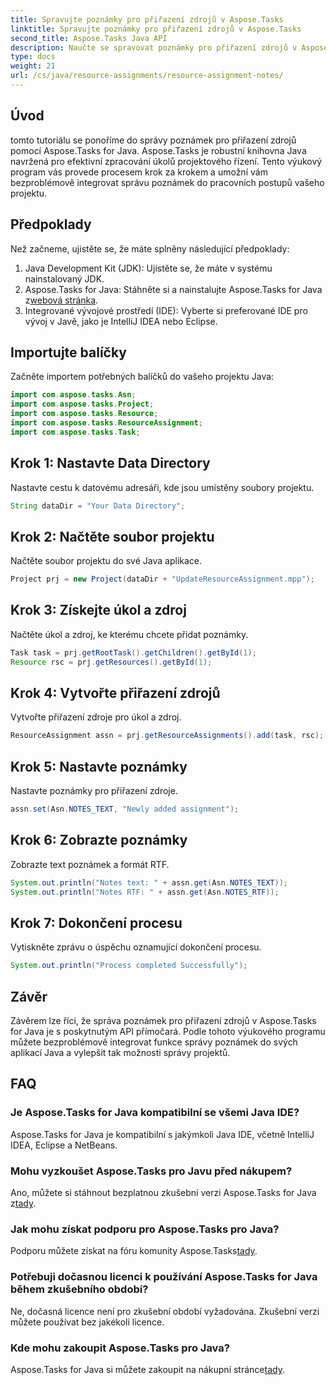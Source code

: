 ```yaml
---
title: Spravujte poznámky pro přiřazení zdrojů v Aspose.Tasks
linktitle: Spravujte poznámky pro přiřazení zdrojů v Aspose.Tasks
second_title: Aspose.Tasks Java API
description: Naučte se spravovat poznámky pro přiřazení zdrojů v Aspose.Tasks for Java. Výukový program krok za krokem pro bezproblémovou integraci.
type: docs
weight: 21
url: /cs/java/resource-assignments/resource-assignment-notes/
---
```

## Úvod
tomto tutoriálu se ponoříme do správy poznámek pro přiřazení zdrojů pomocí Aspose.Tasks for Java. Aspose.Tasks je robustní knihovna Java navržená pro efektivní zpracování úkolů projektového řízení. Tento výukový program vás provede procesem krok za krokem a umožní vám bezproblémově integrovat správu poznámek do pracovních postupů vašeho projektu.
## Předpoklady
Než začneme, ujistěte se, že máte splněny následující předpoklady:
1. Java Development Kit (JDK): Ujistěte se, že máte v systému nainstalovaný JDK.
2.  Aspose.Tasks for Java: Stáhněte si a nainstalujte Aspose.Tasks for Java z[webová stránka](https://releases.aspose.com/tasks/java/).
3. Integrované vývojové prostředí (IDE): Vyberte si preferované IDE pro vývoj v Javě, jako je IntelliJ IDEA nebo Eclipse.

## Importujte balíčky
Začněte importem potřebných balíčků do vašeho projektu Java:
```java
import com.aspose.tasks.Asn;
import com.aspose.tasks.Project;
import com.aspose.tasks.Resource;
import com.aspose.tasks.ResourceAssignment;
import com.aspose.tasks.Task;
```

## Krok 1: Nastavte Data Directory
Nastavte cestu k datovému adresáři, kde jsou umístěny soubory projektu.
```java
String dataDir = "Your Data Directory";
```
## Krok 2: Načtěte soubor projektu
Načtěte soubor projektu do své Java aplikace.
```java
Project prj = new Project(dataDir + "UpdateResourceAssignment.mpp");
```
## Krok 3: Získejte úkol a zdroj
Načtěte úkol a zdroj, ke kterému chcete přidat poznámky.
```java
Task task = prj.getRootTask().getChildren().getById(1);
Resource rsc = prj.getResources().getById(1);
```
## Krok 4: Vytvořte přiřazení zdrojů
Vytvořte přiřazení zdroje pro úkol a zdroj.
```java
ResourceAssignment assn = prj.getResourceAssignments().add(task, rsc);
```
## Krok 5: Nastavte poznámky
Nastavte poznámky pro přiřazení zdroje.
```java
assn.set(Asn.NOTES_TEXT, "Newly added assignment");
```
## Krok 6: Zobrazte poznámky
Zobrazte text poznámek a formát RTF.
```java
System.out.println("Notes text: " + assn.get(Asn.NOTES_TEXT));
System.out.println("Notes RTF: " + assn.get(Asn.NOTES_RTF));
```
## Krok 7: Dokončení procesu
Vytiskněte zprávu o úspěchu oznamující dokončení procesu.
```java
System.out.println("Process completed Successfully");
```

## Závěr
Závěrem lze říci, že správa poznámek pro přiřazení zdrojů v Aspose.Tasks for Java je s poskytnutým API přímočará. Podle tohoto výukového programu můžete bezproblémově integrovat funkce správy poznámek do svých aplikací Java a vylepšit tak možnosti správy projektů.
## FAQ
### Je Aspose.Tasks for Java kompatibilní se všemi Java IDE?
Aspose.Tasks for Java je kompatibilní s jakýmkoli Java IDE, včetně IntelliJ IDEA, Eclipse a NetBeans.
### Mohu vyzkoušet Aspose.Tasks pro Javu před nákupem?
 Ano, můžete si stáhnout bezplatnou zkušební verzi Aspose.Tasks for Java z[tady](https://releases.aspose.com/).
### Jak mohu získat podporu pro Aspose.Tasks pro Java?
 Podporu můžete získat na fóru komunity Aspose.Tasks[tady](https://forum.aspose.com/c/tasks/15).
### Potřebuji dočasnou licenci k používání Aspose.Tasks for Java během zkušebního období?
Ne, dočasná licence není pro zkušební období vyžadována. Zkušební verzi můžete používat bez jakékoli licence.
### Kde mohu zakoupit Aspose.Tasks pro Java?
Aspose.Tasks for Java si můžete zakoupit na nákupní stránce[tady](https://purchase.aspose.com/buy).